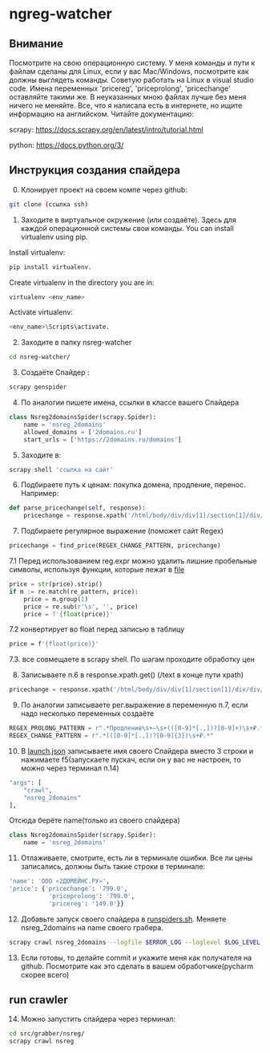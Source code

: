 # ngreg-watcher
## Внимание
Посмотрите на свою операционную систему. У меня команды и пути к файлам сделаны для Linux, если у вас Mac/Windows, посмотрите как должны выглядеть команды.
Советую работать на Linux в visual studio code.
Имена переменных 'pricereg', 'priceprolong', 'pricechange' оставляйте такими же.
В неуказанных мною файлах лучше без меня ничего не меняйте. 
Все, что я написала есть в интернете, но ищите информацию на английском. Читайте документацию:

scrapy: https://docs.scrapy.org/en/latest/intro/tutorial.html

python: https://docs.python.org/3/

## Инструкция создания спайдера
0. Клонирует проект на своем компе через github:
```bash
git clone (ссылка ssh)
``` 

1. Заходите в виртуальное окружение (или создаёте). Здесь для каждой операционной системы свои команды.
You can install virtualenv using pip.

Install virtualenv: 
```bash
pip install virtualenv.
``` 

Create virtualenv in the directory you are in: 
```bash
virtualenv <env_name>
``` 

Activate virtualenv: 
```bash
<env_name>\Scripts\activate.
``` 

2. Заходите в папку nsreg-watcher
```bash
cd nsreg-watcher/
``` 

3. Создаёте Спайдер :
```bash
scrapy genspider 
``` 

4. По аналогии пишете имена, ссылки в классе вашего Спайдера
```python
class Nsreg2domainsSpider(scrapy.Spider):
    name = 'nsreg_2domains'
    allowed_domains = ['2domains.ru']
    start_urls = ['https://2domains.ru/domains']
``` 

5. Заходите в: 
```bash
scrapy shell 'ссылка на сайт'
``` 

6. Подбираете путь к ценам: покупка домена, продление, перенос. Например:
```python
def parse_pricechange(self, response):
    pricechange = response.xpath('/html/body/div/div[1]/section[1]/div/div/div/div/div[2]/div[2]/div/span/text()').get()
``` 

7. Подбираете регулярное выражение (поможет сайт Regex)
```python
pricechange = find_price(REGEX_CHANGE_PATTERN, pricechange)
``` 

7.1 Перед использованием reg.expr можно удалить лишние пробельные символы, используя функции, которые лежат в [file](src/grabber/utils.py)
```python
price = str(price).strip()
if m := re.match(re_pattern, price):
    price = m.group(1)
    price = re.sub(r'\s', '', price)
    price = f'{float(price)}'
``` 

7.2  конвертирует во float перед записью в таблицу
```bash
price = f'{float(price)}'
``` 

7.3. все совмещаете в scrapy shell. По шагам проходите обработку цен


8. Записываете п.6 в response.xpath.get()
(/text в конце пути xpath)
```python
pricechange = response.xpath('/html/body/div/div[1]/section[1]/div/div/div/div/div[2]/div[2]/div/span/text()').get()
``` 

9. По аналогии записываете рег.выражение в переменную п.7, если надо несколько переменных создаёте
```python
REGEX_PROLONG_PATTERN = r".*Продление\s+—\s+(([0-9]*[.,])?[0-9]+)\s+₽.*"
REGEX_CHANGE_PATTERN = r".*(([0-9]*[.,])?[0-9]{3})\s+₽.*"
``` 

10. В [launch.json](.vscode/launch.json) записываете имя своего Спайдера вместо 3 строки и нажимаете f5(запускаете пускач, если он у вас не настроен, то можно через терминал п.14)
```bash
"args": [
    "crawl",
    "nsreg_2domains"
],
``` 
Отсюда берёте name(только из своего спайдера)
```python
class Nsreg2domainsSpider(scrapy.Spider):
    name = 'nsreg_2domains'
``` 

11. Отлаживаете, смотрите, есть ли в терминале ошибки. Все ли цены записались, должны быть такие строки в терминале:
```bash
'name': 'ООО «2ДОМЕЙНС.РУ»',
'price': {'pricechange': '799.0',
           'priceprolong': '799.0',
           'pricereg': '149.0'}}
``` 

12. Добавьте запуск своего спайдера в [runspiders.sh](runspiders.sh). Меняете nsreg_2domains на name своего грабера.
```bash 
scrapy crawl nsreg_2domains --logfile $ERROR_LOG --loglevel $LOG_LEVEL
```

13. Если готовы, то делайте commit и укажите меня как получателя на github. Посмотрите как это сделать в вашем обработчике(pycharm скорее всего)

## run crawler
14. Можно запустить спайдера через терминал:

```bash
cd src/grabber/nsreg/
scrapy crawl nsreg
```
